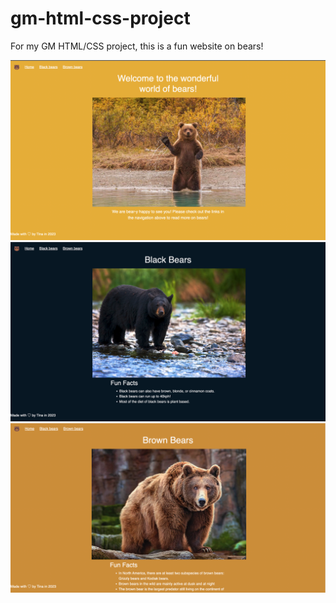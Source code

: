 # gm-html-css-project

For my GM HTML/CSS project, this is a fun website on bears!

![Home page](assets/home.png)
![Black bear page](assets/black-bear.png) 
![Brown bear page](assets/brown-bear.png) 